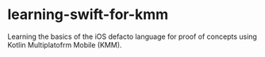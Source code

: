 # learning-swift-for-kmm
Learning the basics of the iOS defacto language for proof of concepts using Kotlin Multiplatofrm Mobile (KMM).

